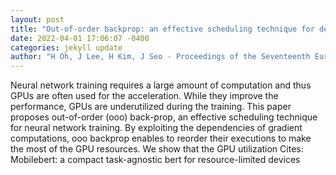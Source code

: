 ```yaml
--- 
layout: post 
title: "Out-of-order backprop: an effective scheduling technique for deep learning" 
date: 2022-04-01 17:06:07 -0400 
categories: jekyll update 
author: "H Oh, J Lee, H Kim, J Seo - Proceedings of the Seventeenth European Conference , 2022" 
--- 
```

Neural network training requires a large amount of computation and thus GPUs are often used for the acceleration. While they improve the performance, GPUs are underutilized during the training. This paper proposes out-of-order (ooo) back-prop, an effective scheduling technique for neural network training. By exploiting the dependencies of gradient computations, ooo backprop enables to reorder their executions to make the most of the GPU resources. We show that the GPU utilization Cites: Mobilebert: a compact task-agnostic bert for resource-limited devices